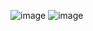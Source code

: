 ![image](https://github.com/user-attachments/assets/0a5c308b-3f86-4b89-bcc3-6d8d222a4f7b)
![image](https://github.com/user-attachments/assets/daf18c91-82b7-4f5c-b984-1054cd64228c)

